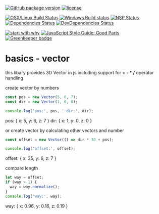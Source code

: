 [![GitHub package version](https://img.shields.io/github/package-json/v/basics/vector.svg)](https://github.com/basics/vector)
[![license](https://img.shields.io/github/license/basics/vector.svg)](https://github.com/basics/vector)

[![OSX/Linux Build Status](https://travis-ci.org/basics/vector.svg?branch=master)](https://travis-ci.org/basics/vector)
[![Windows Build status](https://ci.appveyor.com/api/projects/status/drb33qvmf3koo5gr?svg=true)](https://ci.appveyor.com/project/StephanGerbeth/vector)
[![NSP Status](https://nodesecurity.io/orgs/basics/projects/23094b78-f287-4645-a043-f97267a30c5b/badge)](https://nodesecurity.io/orgs/basics/projects/23094b78-f287-4645-a043-f97267a30c5b)
[![Dependencies Status](https://david-dm.org/basics/vector/status.svg)](https://david-dm.org/basics/vector)
[![DevDependencies Status](https://david-dm.org/basics/vector/dev-status.svg)](https://david-dm.org/basics/vector?type=dev)

[![start with why](https://img.shields.io/badge/start%20with-why%3F-brightgreen.svg?style=flat)](http://www.ted.com/talks/simon_sinek_how_great_leaders_inspire_action)
[![JavaScript Style Guide: Good Parts](https://img.shields.io/badge/code%20style-goodparts-brightgreen.svg?style=flat)](https://github.com/dwyl/goodparts "JavaScript The Good Parts") [![Greenkeeper badge](https://badges.greenkeeper.io/basics/vector.svg)](https://greenkeeper.io/)

# basics - vector

this libary provides 3D Vector in js including support for __+ - * /__ operator handling

create vector by numbers

```js
const pos = new Vector(5, 6, 7);
const dir = new Vector(1, 0, 0);

console.log('pos:', pos, ' dir:', dir);
```

pos: { x: 5, y: 6, z: 7 }  dir: { x: 1, y: 0, z: 0 }

or create vector by calculating other vectors and number

```js
const offset = new Vector(() => dir * 30 + pos);

console.log('offset:', offset);
```

offset: { x: 35, y: 6, z: 7 }

compare length

```js
let way = offset;
if (way > 1) {
  way = way.normalize();
}
console.log('way:', way);
```

way: { x: 0.96, y: 0.16, z: 0.19 }
